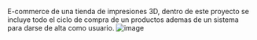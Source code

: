 E-commerce de una tienda de impresiones 3D, dentro de este proyecto se incluye todo el ciclo de compra de un productos ademas de un sistema para darse de alta como usuario.
![image](https://github.com/user-attachments/assets/c4d61676-71ae-4591-bf85-a9c7cced3b8b)


